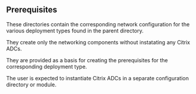 ## Prerequisites

These directories contain the corresponding network configuration
for the various deployment types found in the parent directory.

They create only the networking components without instatating any
Citrix ADCs.

They are provided as a basis for creating the prerequisites for the
corresponding deployment type.

The user is expected to instantiate Citrix ADCs in a separate configuration
directory or module.
